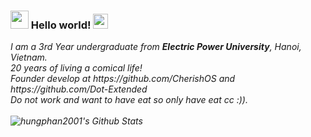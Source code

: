 ### <img src="https://github.com/TheDudeThatCode/TheDudeThatCode/blob/master/Assets/Hi.gif" width="29px"> Hello world!&nbsp;<img src="https://github.com/TheDudeThatCode/TheDudeThatCode/blob/master/Assets/Earth.gif" width="24px">

<p>
  <em>
    I am a 3rd Year undergraduate from <b>Electric Power University</b>, Hanoi, Vietnam</a>. <br>
    20 years of living a comical life! <br>
    Founder develop at https://github.com/CherishOS and https://github.com/Dot-Extended <br>
    Do not work and want to have eat so only have eat cc :)).<br>
    


<br>

<img align="left" alt="hungphan2001's Github Stats" src="https://github-readme-stats.vercel.app/api?username=hungphan2001&show_icons=true&hide_border=true" />

